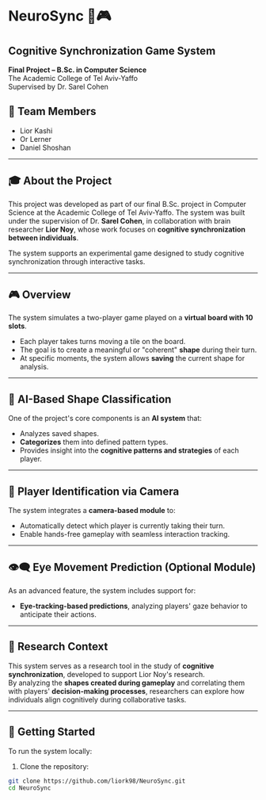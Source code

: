 # NeuroSync 🧠🎮
## Cognitive Synchronization Game System   
**Final Project – B.Sc. in Computer Science**  
The Academic College of Tel Aviv-Yaffo  
Supervised by Dr. Sarel Cohen  

## 👥 Team Members
- Lior Kashi  
- Or Lerner  
- Daniel Shoshan  

---

## 🎓 About the Project

This project was developed as part of our final B.Sc. project in Computer Science at the Academic College of Tel Aviv-Yaffo. The system was built under the supervision of Dr. **Sarel Cohen**, in collaboration with brain researcher **Lior Noy**, whose work focuses on **cognitive synchronization between individuals**.

The system supports an experimental game designed to study cognitive synchronization through interactive tasks.

---

## 🎮 Overview

The system simulates a two-player game played on a **virtual board with 10 slots**.

- Each player takes turns moving a tile on the board.
- The goal is to create a meaningful or "coherent" **shape** during their turn.
- At specific moments, the system allows **saving** the current shape for analysis.

---

## 🤖 AI-Based Shape Classification

One of the project's core components is an **AI system** that:

- Analyzes saved shapes.
- **Categorizes** them into defined pattern types.
- Provides insight into the **cognitive patterns and strategies** of each player.

---

## 🎥 Player Identification via Camera

The system integrates a **camera-based module** to:

- Automatically detect which player is currently taking their turn.
- Enable hands-free gameplay with seamless interaction tracking.

---

## 👁️‍🗨️ Eye Movement Prediction (Optional Module)

As an advanced feature, the system includes support for:

- **Eye-tracking-based predictions**, analyzing players' gaze behavior to anticipate their actions.

---

## 🧪 Research Context

This system serves as a research tool in the study of **cognitive synchronization**, developed to support Lior Noy's research.  
By analyzing the **shapes created during gameplay** and correlating them with players' **decision-making processes**, researchers can explore how individuals align cognitively during collaborative tasks.

---

## 🚀 Getting Started

To run the system locally:

1. Clone the repository:
```bash
git clone https://github.com/liork98/NeuroSync.git
cd NeuroSync